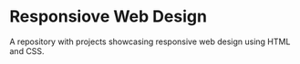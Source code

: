 # Responsiove Web Design
A repository with projects showcasing responsive web design using HTML and CSS. 
